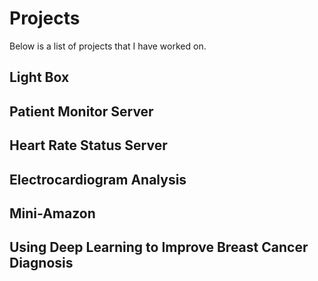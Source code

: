 # Projects
Below is a list of projects that I have worked on.

## Light Box

## Patient Monitor Server

## Heart Rate Status Server

## Electrocardiogram Analysis

## Mini-Amazon 

## Using Deep Learning to Improve Breast Cancer Diagnosis
